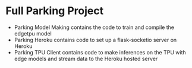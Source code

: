 # Full Parking Project
- Parking Model Making contains the code to train and compile the edgetpu model
- Parking Heroku contains code to set up a flask-socketio server on Heroku
- Parking TPU Client contains code to make inferences on the TPU with edge models and stream data to the Heroku hosted server
